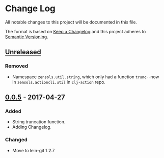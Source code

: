 # Change Log

All notable changes to this project will be documented in this file.

The format is based on [Keep a Changelog](http://keepachangelog.com/)
and this project adheres to [Semantic Versioning](http://semver.org/).


## [Unreleased]

### Removed

- Namespace `zensols.util.string`, which only had a function `trunc`--now in
  `zensols.actioncli.util` in `clj-action` repo.


## [0.0.5] - 2017-04-27
### Added
- String truncation function.
- Adding Changelog.

### Changed
- Move to lein-git 1.2.7


[Unreleased]: https://github.com/plandes/clj-tools-misc/compare/v0.0.5...HEAD
[0.0.5]: https://github.com/plandes/clj-tools-misc/compare/v0.0.4...v0.0.5

